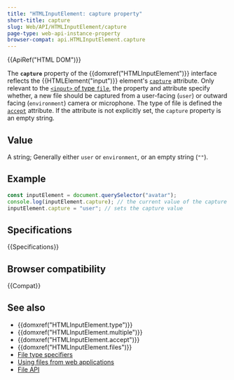 ```yaml
---
title: "HTMLInputElement: capture property"
short-title: capture
slug: Web/API/HTMLInputElement/capture
page-type: web-api-instance-property
browser-compat: api.HTMLInputElement.capture
---
```


{{ApiRef("HTML DOM")}}

The **`capture`** property of the {{domxref("HTMLInputElement")}} interface reflects the {{HTMLElement("input")}} element's [`capture`](/en-US/docs/Web/HTML/Reference/Attributes/capture) attribute. Only relevant to the [`<input>` of type `file`](/en-US/docs/Web/HTML/Reference/Element/input/file), the property and attribute specify whether, a new file should be captured from a user-facing (`user`) or outward facing (`environment`) camera or microphone. The type of file is defined the [`accept`](/en-US/docs/Web/HTML/Reference/Attributes/accept) attribute. If the attribute is not explicitly set, the `capture` property is an empty string.

## Value

A string; Generally either `user` or `environment`, or an empty string (`""`).

## Example

```js
const inputElement = document.querySelector("avatar");
console.log(inputElement.capture); // the current value of the capture attribute
inputElement.capture = "user"; // sets the capture value
```

## Specifications

{{Specifications}}

## Browser compatibility

{{Compat}}

## See also

- {{domxref("HTMLInputElement.type")}}
- {{domxref("HTMLInputElement.multiple")}}
- {{domxref("HTMLInputElement.accept")}}
- {{domxref("HTMLInputElement.files")}}
- [File type specifiers](/en-US/docs/Web/HTML/Reference/Element/input/file#unique_file_type_specifiers)
- [Using files from web applications](/en-US/docs/Web/API/File_API/Using_files_from_web_applications)
- [File API](/en-US/docs/Web/API/File_API)

